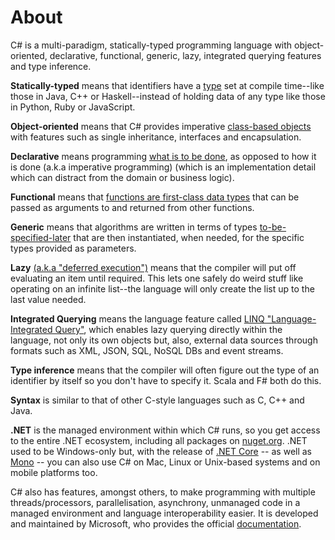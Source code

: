 # About

C# is a multi-paradigm, statically-typed programming language with object-oriented, declarative, functional, generic, lazy, integrated querying features and type inference. 

__Statically-typed__ means that identifiers have a [type](https://en.wikipedia.org/wiki/Type_system#Static_type_checking) set at compile time--like those in Java, C++ or Haskell--instead of holding data of any type like those in Python, Ruby or JavaScript. 

__Object-oriented__ means that C# provides imperative [class-based objects](https://docs.microsoft.com/en-us/dotnet/csharp/programming-guide/concepts/object-oriented-programming) with features such as single inheritance, interfaces and encapsulation.  

__Declarative__ means programming [what is to be done](https://stackoverflow.com/questions/1784664/what-is-the-difference-between-declarative-and-imperative-programming), as opposed to how it is done (a.k.a imperative programming) (which is an implementation detail which can distract from the domain or business logic).

__Functional__ means that [functions are first-class data types](https://livebook.manning.com/#!/book/functional-programming-in-c-sharp/chapter-1) that can be passed as arguments to and returned from other functions. 

__Generic__ means that algorithms are written in terms of types [to-be-specified-later](https://docs.microsoft.com/en-us/dotnet/csharp/programming-guide/generics/generic-type-parameters) that are then instantiated, when needed, for the specific types provided as parameters. 

__Lazy__ [(a.k.a "deferred execution")](https://blogs.msdn.microsoft.com/pedram/2007/06/02/lazy-evaluation-in-c/) means that the compiler will put off evaluating an item until required. This lets one safely do weird stuff like operating on an infinite list--the language will only create the list up to the last value needed.

__Integrated Querying__ means the language feature called [LINQ "Language-Integrated Query"](https://docs.microsoft.com/en-us/dotnet/csharp/programming-guide/concepts/linq/), which enables lazy querying directly within the language, not only its own objects but, also, external data sources through formats such as XML, JSON, SQL, NoSQL DBs and event streams.  

__Type inference__ means that the compiler will often figure out the type of an identifier by itself so you don't have to specify it. Scala and F# both do this.

__Syntax__ is similar to that of other C-style languages such as C, C++ and Java.

__.NET__ is the managed environment within which C# runs, so you get access to the entire .NET ecosystem, including all packages on [nuget.org](http://www.nuget.org). .NET used to be Windows-only but, with the release of [.NET Core](https://www.microsoft.com/net/core) -- as well as [Mono](http://www.mono-project.com/) -- you can also use C# on Mac, Linux or Unix-based systems and on mobile platforms too. 

C# also has features, amongst others, to make programming with multiple threads/processors, parallelisation, asynchrony, unmanaged code in a managed environment and language interoperability easier. It is developed and maintained by Microsoft, who provides the official [documentation](https://docs.microsoft.com/en-us/dotnet/csharp/).
